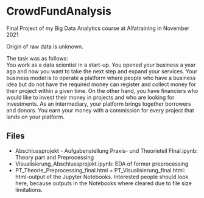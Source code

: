 # CrowdFundAnalysis
Final Project of my Big Data Analytics course at Alfatraining in November 2021

Origin of raw data is unknown.

The task was as follows:  
You work as a data scientist in a start-up. You opened your business a year ago and now you want to take the next step and expand your services. Your business model is to operate a platform where people who have a business idea but do not have the required money can register and collect money for their project within a given time. On the other hand, you have financiers who would like to invest their money in projects and who are looking for investments. As an intermediary, your platform brings together borrowers and donors. You earn your money with a commission for every project that lands on your platform.

## Files
- Abschlussprojekt - Aufgabenstellung Praxis- und Theorieteil FInal.ipynb: Theory part and Preprocessing
- Visualisierung_Abschlussprojekt.ipynb: EDA of former preprocessing
- PT_Theorie_Preprocessing_final.html + PT_Visualisierung_final.html: html-output of the Jupyter Notebooks. Interested people should look here, because outputs in the Notebooks where cleared due to file size limitations.
